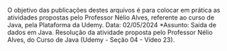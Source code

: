 O objetivo das publicações destes arquivos é para colocar em prática as atividades propostas pelo Professor Nélio Alves, referente ao curso de Java, pela Plataforma da Udemy.
Data: 02/05/2024
*Assunto: Saída de dados em Java. Resolução da atividade proposta pelo Professor Nélio Alves, do Curso de Java (Udemy - Seção 04 - Vídeo 23). 
